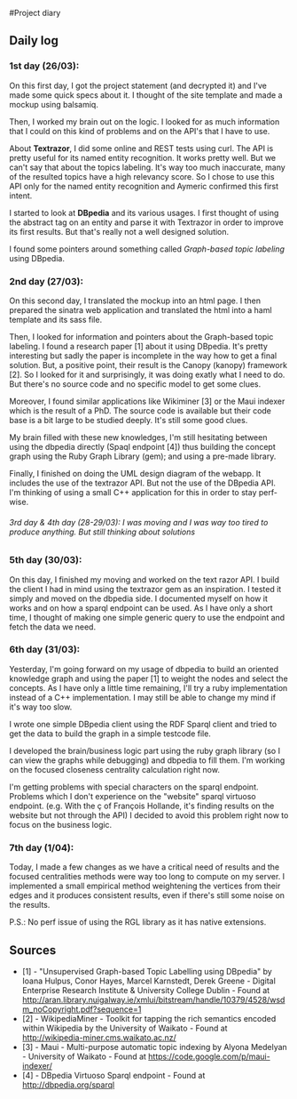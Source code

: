 #Project diary

## Daily log
### 1st day (26/03):
On this first day, I got the project statement (and decrypted it) and I've made some quick specs about it. I thought of the site template and made a mockup using balsamiq.

Then, I worked my brain out on the logic. I looked for as much information that I could on this kind of problems and on the API's that I have to use.

About **Textrazor**, I did some online and REST tests using curl. The API is pretty useful for its named entity recognition. It works pretty well. But we can't say that about the topics labeling. It's way too much inaccurate, many of the resulted topics have a high relevancy score. So I chose to use this API only for the named entity recognition and Aymeric confirmed this first intent.

I started to look at **DBpedia** and its various usages. I first thought of using the abstract tag on an entity and parse it with Textrazor in order to improve its first results. But that's really not a well designed solution.

I found some pointers around something called _Graph-based topic labeling_ using DBpedia.

### 2nd day (27/03):
On this second day, I translated the mockup into an html page. I then prepared the sinatra web application and translated the html into a haml template and its sass file.

Then, I looked for information and pointers about the Graph-based topic labeling. I found a research paper [1] about it using DBpedia. It's pretty interesting but sadly the paper is incomplete in the way how to get a final solution. But, a positive point, their result is the Canopy (kanopy) framework [2]. So I looked for it and surprisingly, it was doing exatly what I need to do. But there's no source code and no specific model to get some clues.

Moreover, I found similar applications like Wikiminer [3] or the Maui indexer which is the result of a PhD. The source code is available but their code base is a bit large to be studied deeply. It's still some good clues.

My brain filled with these new knowledges, I'm still hesitating between using the dbpedia directly (Spaql endpoint [4]) thus building the concept graph using the Ruby Graph Library (gem); and using a pre-made library.

Finally, I finished on doing the UML design diagram of the webapp. It includes the use of the textrazor API. But not the use of the DBpedia API. I'm thinking of using a small C++ application for this in order to stay perf-wise.

###### 3rd day & 4th day (28-29/03): I was moving and I was way too tired to produce anything. But still thinking about solutions

### 5th day (30/03):
On this day, I finished my moving and worked on the text razor API. I build the client I had in mind using the textrazor gem as an inspiration. I tested it simply and moved on the dbpedia side. I documented myself on how it works and on how a sparql endpoint can be used. As I have only a short time, I thought of making one simple generic query to use the endpoint and fetch the data we need.

### 6th day (31/03):
Yesterday, I'm going forward on my usage of dbpedia to build an oriented knowledge graph and using the paper [1] to weight the nodes and select the concepts. As I have only a little time remaining, I'll try a ruby implementation instead of a C++ implementation. I may still be able to change my mind if it's way too slow.

I wrote one simple DBpedia client using the RDF Sparql client and tried to get the data to build the graph in a simple testcode file.

I developed the brain/business logic part using the ruby graph library (so I can view the graphs while debugging) and dbpedia to fill them. I'm working on the focused closeness centrality calculation right now.

I'm getting problems with special characters on the sparql endpoint. Problems which I don't experience on the "website" sparql virtuoso endpoint. (e.g. With the ç of François Hollande, it's finding results on the website but not through the API) I decided to avoid this problem right now to focus on the business logic.

### 7th day (1/04):
Today, I made a few changes as we have a critical need of results and the focused centralities methods were way too long to compute on my server. I implemented a small empirical method weightening the vertices from their edges and it produces consistent results, even if there's still some noise on the results.

P.S.: No perf issue of using the RGL library as it has native extensions.

## Sources
* [1] - "Unsupervised Graph-based Topic Labelling using DBpedia" by Ioana Hulpus, Conor Hayes, Marcel Karnstedt, Derek Greene - Digital Enterprise Research Institute & University College Dublin - Found at  http://aran.library.nuigalway.ie/xmlui/bitstream/handle/10379/4528/wsdm_noCopyright.pdf?sequence=1
* [2] - WikipediaMiner - Toolkit for tapping the rich semantics encoded within Wikipedia by the University of Waikato - Found at http://wikipedia-miner.cms.waikato.ac.nz/
* [3] - Maui - Multi-purpose automatic topic indexing by Alyona Medelyan - University of Waikato - Found at https://code.google.com/p/maui-indexer/
* [4] - DBpedia Virtuoso Sparql endpoint - Found at http://dbpedia.org/sparql
